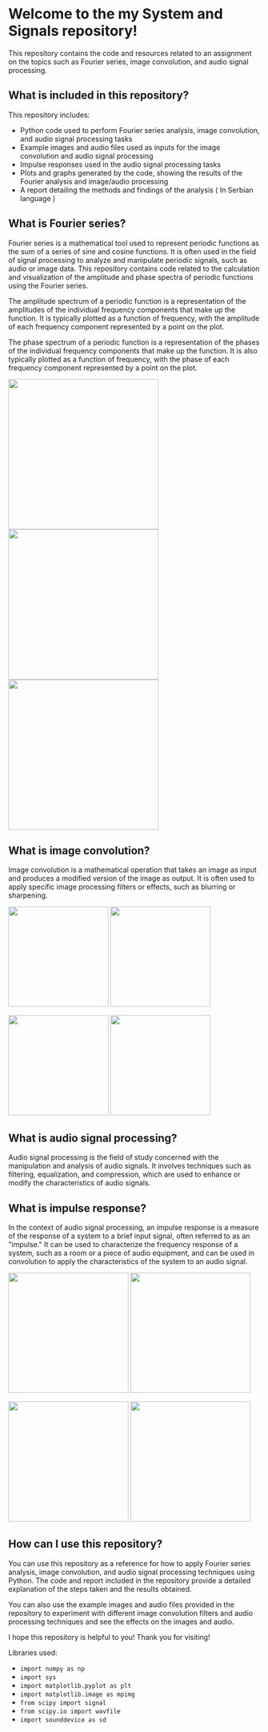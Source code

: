 # Welcome to the my System and Signals repository!

This repository contains the code and resources related to an assignment on the topics such as Fourier series, image convolution, and audio signal processing.

## What is included in this repository?

This repository includes:

  * Python code used to perform Fourier series analysis, image convolution, and audio signal processing tasks
  * Example images and audio files used as inputs for the image convolution and audio signal processing
  * Impulse responses used in the audio signal processing tasks
  * Plots and graphs generated by the code, showing the results of the Fourier analysis and image/audio processing
  * A report detailing the methods and findings of the analysis ( In Serbian language )

## What is Fourier series?
Fourier series is a mathematical tool used to represent periodic functions as the sum of a series of sine and cosine functions. It is often used in the field of signal processing to analyze and manipulate periodic signals, such as audio or image data. This repository contains code related to the calculation and visualization of the amplitude and phase spectra of periodic functions using the Fourier series.

The amplitude spectrum of a periodic function is a representation of the amplitudes of the individual frequency components that make up the function. It is typically plotted as a function of frequency, with the amplitude of each frequency component represented by a point on the plot.

The phase spectrum of a periodic function is a representation of the phases of the individual frequency components that make up the function. It is also typically plotted as a function of frequency, with the phase of each frequency component represented by a point on the plot.

<img src="https://github.com/anjaa7/siss/blob/main/images/img5.png?raw=true" width="300" /> <img src="https://github.com/anjaa7/siss/blob/main/images/img6.png?raw=true" width="300" />
<img src="https://github.com/anjaa7/siss/blob/main/images/img7.png?raw=true" width="300" /> 

## What is image convolution?
Image convolution is a mathematical operation that takes an image as input and produces a modified version of the image as output. It is often used to apply specific image processing filters or effects, such as blurring or sharpening.

<img src="https://github.com/anjaa7/siss/blob/main/images/img4.png?raw=true" width="200" /> <img src="https://github.com/anjaa7/siss/blob/main/images/img1.png?raw=true" width="200" />

<img src="https://github.com/anjaa7/siss/blob/main/images/img2.png?raw=true" width="200" /> <img src="https://github.com/anjaa7/siss/blob/main/images/img3.png?raw=true" width="200" />


## What is audio signal processing?
Audio signal processing is the field of study concerned with the manipulation and analysis of audio signals. It involves techniques such as filtering, equalization, and compression, which are used to enhance or modify the characteristics of audio signals.


## What is impulse response?
In the context of audio signal processing, an impulse response is a measure of the response of a system to a brief input signal, often referred to as an "impulse." It can be used to characterize the frequency response of a system, such as a room or a piece of audio equipment, and can be used in convolution to apply the characteristics of the system to an audio signal.

<img src="https://github.com/anjaa7/siss/blob/main/images/slika400.png?raw=true" width="240" /> <img src="https://github.com/anjaa7/siss/blob/main/images/slika401.png?raw=true" width="240" />

<img src="https://github.com/anjaa7/siss/blob/main/images/slika402.png?raw=true" width="240" />  <img src="https://github.com/anjaa7/siss/blob/main/images/slika403.png?raw=true" width="240" /> 


## How can I use this repository?
You can use this repository as a reference for how to apply Fourier series analysis, image convolution, and audio signal processing techniques using Python. The code and report included in the repository provide a detailed explanation of the steps taken and the results obtained.

You can also use the example images and audio files provided in the repository to experiment with different image convolution filters and audio processing techniques and see the effects on the images and audio.

I hope this repository is helpful to you! Thank you for visiting!


Libraries used:
* `import numpy as np`
* `import sys`
* `import matplotlib.pyplot as plt`
* `import matplotlib.image as mpimg`
* `from scipy import signal`
* `from scipy.io import wavfile`
* `import sounddevice as sd`

